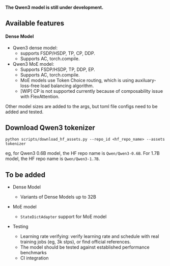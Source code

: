 **The Qwen3 model is still under development.**


## Available features
#### Dense Model
- Qwen3 dense model:
    - supports FSDP/HSDP, TP, CP, DDP.
    - Supports AC, torch.compile.
- Qwen3 MoE model:
    - Supports FSDP/HSDP, TP, DDP, EP.
    - Supports AC, torch.compile.
    - MoE models use Token Choice routing, which is using auxiluary-loss-free load balancing algorithm.
    - [WIP] CP is not supported currently because of composability issue with FlexAttention.


Other model sizes are added to the args, but toml file configs need to be added and tested.

## Download Qwen3 tokenizer
```python scripts/download_hf_assets.py --repo_id <hf_repo_name> --assets tokenizer```

eg, for Qwen3 0.6B model, the HF repo name is `Qwen/Qwen3-0.6B`. For 1.7B model, the HF repo name is `Qwen/Qwen3-1.7B`.


## To be added
- Dense Model
    - Variants of Dense Models up to 32B

- MoE model
    - `StateDictAdapter` support for MoE model

- Testing
    - Learning rate verifying: verify learning rate and schedule with real training jobs (eg, 3k stps), or find official references.
    - The model should be tested against established performance benchmarks
    - CI integration
